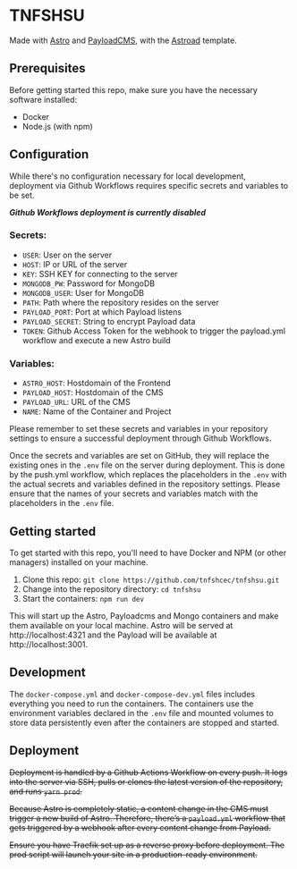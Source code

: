 # TNFSHSU

Made with [Astro](https://astro.build) and [PayloadCMS](https://payloadcms.com), with the [Astroad](https://github.com/mooxl/astroad) template.

## Prerequisites

Before getting started this repo, make sure you have the necessary software installed:

- Docker
- Node.js (with npm)

## Configuration

While there's no configuration necessary for local development, deployment via Github Workflows requires specific secrets and variables to be set.

***Github Workflows deployment is currently disabled***

### Secrets:

- `USER`: User on the server
- `HOST`: IP or URL of the server
- `KEY`: SSH KEY for connecting to the server
- `MONGODB_PW`: Password for MongoDB
- `MONGODB_USER`: User for MongoDB
- `PATH`: Path where the repository resides on the server
- `PAYLOAD_PORT`: Port at which Payload listens
- `PAYLOAD_SECRET`: String to encrypt Payload data
- `TOKEN`: Github Access Token for the webhook to trigger the payload.yml workflow and execute a new Astro build

### Variables:

- `ASTRO_HOST`: Hostdomain of the Frontend
- `PAYLOAD_HOST`: Hostdomain of the CMS
- `PAYLOAD_URL`: URL of the CMS
- `NAME`: Name of the Container and Project

Please remember to set these secrets and variables in your repository settings to ensure a successful deployment through Github Workflows.

Once the secrets and variables are set on GitHub, they will replace the existing ones in the `.env` file on the server during deployment. This is done by the push.yml workflow, which replaces the placeholders in the `.env` with the actual secrets and variables defined in the repository settings. Please ensure that the names of your secrets and variables match with the placeholders in the `.env` file.

## Getting started

To get started with this repo, you'll need to have Docker and NPM (or other managers) installed on your machine.

1. Clone this repo: `git clone https://github.com/tnfshcec/tnfshsu.git`
2. Change into the repository directory: `cd tnfshsu`
3. Start the containers: `npm run dev`

This will start up the Astro, Payloadcms and Mongo containers and make them available on your local machine. Astro will be served at http://localhost:4321 and the Payload will be available at http://localhost:3001.

## Development

The `docker-compose.yml` and `docker-compose-dev.yml` files includes everything you need to run the containers. The containers use the environment variables declared in the `.env` file and mounted volumes to store data persistently even after the containers are stopped and started.

## Deployment

~~Deployment is handled by a Github Actions Workflow on every push. It logs into the server via SSH, pulls or clones the latest version of the repository, and runs `yarn prod`.~~

~~Because Astro is completely static, a content change in the CMS must trigger a new build of Astro. Therefore, there’s a `payload.yml` workflow that gets triggered by a webhook after every content change from Payload.~~

~~Ensure you have Traefik set up as a reverse proxy before deployment. The prod script will launch your site in a production-ready environment.~~
